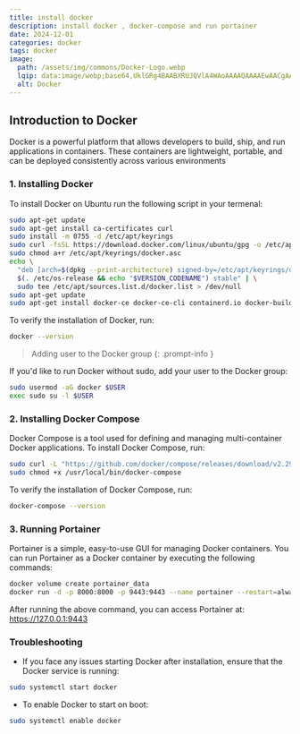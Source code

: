 ```yaml
---
title: install docker
description: install docker , docker-compose and run portainer
date: 2024-12-01
categories: docker
tags: docker
image:
  path: /assets/img/commons/Docker-Logo.webp
  lqip: data:image/webp;base64,UklGRg4BAABXRUJQVlA4WAoAAAAQAAAAEwAACgAAQUxQSIkAAAANgJtt2/Hsjm3bScuKC3xLBRN4AauzU6ZLWv62bXWcICImAP9Z9PD6I4XR2zj6+PiejpD0mJ6H0ptl/gmuZkH6Ajm8mpOJswnN+fr5SKK9kYWgnZioFFCzNWJbRjJ+jnwc4f1uPeYz33UuMXPUQpufwYzhlsqij+OXVDJwPsUhcI23CwC4v8b/BABWUDggXgAAAPADAJ0BKhQACwA+kTqYR6WjIqEwCACwEglsAJ0y88IB6/4DyQCwi9gA/gx5/S2u/8Rk3Uq6sPnlFQAqP7GD/J//IV+j8JKqPtz+USzNHuhVLNkLvX+2y18kgF+AAAA=
  alt: Docker
---
```



## Introduction to Docker

Docker is a powerful platform that allows developers to build, ship, and run applications in containers. These containers are lightweight, portable, and can be deployed consistently across various environments

### 1. Installing Docker
To install Docker on Ubuntu run the following script in your termenal:
```bash
sudo apt-get update
sudo apt-get install ca-certificates curl
sudo install -m 0755 -d /etc/apt/keyrings
sudo curl -fsSL https://download.docker.com/linux/ubuntu/gpg -o /etc/apt/keyrings/docker.asc
sudo chmod a+r /etc/apt/keyrings/docker.asc
echo \
  "deb [arch=$(dpkg --print-architecture) signed-by=/etc/apt/keyrings/docker.asc] https://download.docker.com/linux/ubuntu \
  $(. /etc/os-release && echo "$VERSION_CODENAME") stable" | \
  sudo tee /etc/apt/sources.list.d/docker.list > /dev/null
sudo apt-get update
sudo apt-get install docker-ce docker-ce-cli containerd.io docker-buildx-plugin docker-compose-plugin -y
```
To verify the installation of Docker, run:
```bash
docker --version
```
>  Adding user to the Docker group
{: .prompt-info }

If you'd like to run Docker without sudo, add your user to the Docker group:
```bash
sudo usermod -aG docker $USER
exec sudo su -l $USER
```

### 2. Installing Docker Compose
Docker Compose is a tool used for defining and managing multi-container Docker applications. To install Docker Compose, run:
```bash
sudo curl -L "https://github.com/docker/compose/releases/download/v2.29.1/docker-compose-$(uname -s)-$(uname -m)" -o /usr/local/bin/docker-compose
sudo chmod +x /usr/local/bin/docker-compose
```
To verify the installation of Docker Compose, run:
```bash
docker-compose --version
```

### 3. Running Portainer

Portainer is a simple, easy-to-use GUI for managing Docker containers. You can run Portainer as a Docker container by executing the following commands:
```bash
docker volume create portainer_data
docker run -d -p 8000:8000 -p 9443:9443 --name portainer --restart=always -v /var/run/docker.sock:/var/run/docker.sock -v portainer_data:/data portainer/portainer-ce:latest
```
After running the above command, you can access Portainer at:
<https://127.0.0.1:9443>


### Troubleshooting
- If you face any issues starting Docker after installation, ensure that the Docker service is running:
```bash
sudo systemctl start docker
```
- To enable Docker to start on boot:
```bash
sudo systemctl enable docker
``` 